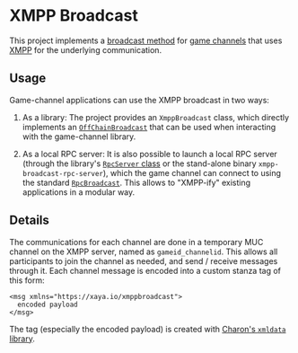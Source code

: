 # XMPP Broadcast

This project implements a [broadcast
method](https://github.com/xaya/libxayagame/blob/master/gamechannel/broadcast.hpp)
for [game channels](https://github.com/xaya/libxayagame/tree/master/gamechannel)
that uses [XMPP](https://xmpp.org/) for the underlying communication.

## Usage

Game-channel applications can use the XMPP broadcast in two ways:

1. As a library:  The project provides an `XmppBroadcast` class, which
   directly implements an
  [`OffChainBroadcast`](https://github.com/xaya/libxayagame/blob/master/gamechannel/broadcast.hpp)
   that can be used when interacting with the game-channel library.

1. As a local RPC server:  It is also possible to launch a local
   RPC server (through the library's [`RpcServer`
   class](https://github.com/xaya/xmppbroadcast/blob/master/src/rpcserver.hpp)
   or the stand-alone binary `xmpp-broadcast-rpc-server`),
   which the game channel can connect to using the standard
   [`RpcBroadcast`](https://github.com/xaya/libxayagame/blob/master/gamechannel/rpcbroadcast.hpp).
   This allows to "XMPP-ify" existing applications in a modular way.

## Details

The communications for each channel are done in a temporary MUC channel
on the XMPP server, named as `gameid_channelid`.  This allows all participants
to join the channel as needed, and send / receive messages through it.
Each channel message is encoded into a custom stanza tag of this form:

    <msg xmlns="https://xaya.io/xmppbroadcast">
      encoded payload
    </msg>

The tag (especially the encoded payload) is created with [Charon's `xmldata`
library](https://github.com/xaya/charon/blob/master/src/xmldata.hpp).
